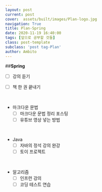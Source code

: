 ```yaml
---
layout: post
current: post
cover:  assets/built/images/Plan-logo.jpg
navigation: True
title: Plan-Spring
date: 2020-11-19 16:40:00
tags: [앞으로 공부할 것들]
class: post-template
subclass: 'post tag-Plan'
author: Ambito
---
```


##**Spring**
- [ ] 강의 듣기

- [ ] 책 한 권 끝내기
 
<br>


- 마크다운 문법
    - [ ] 마크다운 문법 정리 포스팅
    - [ ] 유튜브 영상 넣는 방법  
<br>    

- Java
    - [ ] 자바의 정석 강의 완강
    - [ ] 토이 프로젝트  
<br>

- 알고리즘
    - [ ] 인프런 강의
    - [ ] 코딩 테스트 연습  
<br>

    